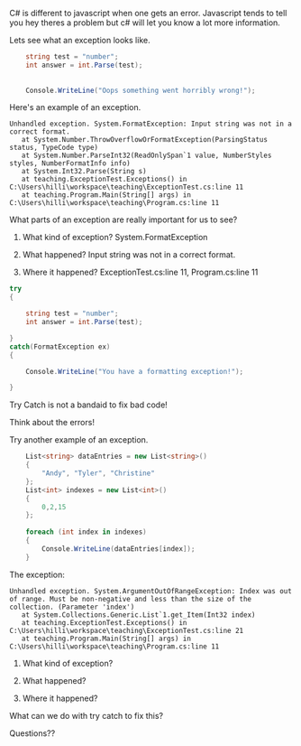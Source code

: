 C# is different to javascript when one gets an error. Javascript tends to tell you hey theres a problem but c# will let you know a lot more information.

Lets see what an exception looks like.

```cs
    string test = "number";
    int answer = int.Parse(test);
        
              
    Console.WriteLine("Oops something went horribly wrong!");

```

Here's an example of an exception.
```
Unhandled exception. System.FormatException: Input string was not in a correct format.
   at System.Number.ThrowOverflowOrFormatException(ParsingStatus status, TypeCode type)
   at System.Number.ParseInt32(ReadOnlySpan`1 value, NumberStyles styles, NumberFormatInfo info)
   at System.Int32.Parse(String s)
   at teaching.ExceptionTest.Exceptions() in C:\Users\hilli\workspace\teaching\ExceptionTest.cs:line 11
   at teaching.Program.Main(String[] args) in C:\Users\hilli\workspace\teaching\Program.cs:line 11
```
What parts of an exception are really important for us to see?

1. What kind of exception? System.FormatException

2. What happened? Input string was not in a correct format.

3. Where it happened? ExceptionTest.cs:line 11, Program.cs:line 11

```cs
try
{

    string test = "number";
    int answer = int.Parse(test);

}
catch(FormatException ex)
{

    Console.WriteLine("You have a formatting exception!");

}

```
Try Catch is not a bandaid to fix bad code!

Think about the errors!

Try another example of an exception.

```cs
    List<string> dataEntries = new List<string>()
    {
        "Andy", "Tyler", "Christine"
    };
    List<int> indexes = new List<int>()
    {
        0,2,15
    };
           
    foreach (int index in indexes)
    {
        Console.WriteLine(dataEntries[index]);
    }
```

The exception:

```
Unhandled exception. System.ArgumentOutOfRangeException: Index was out of range. Must be non-negative and less than the size of the collection. (Parameter 'index')
   at System.Collections.Generic.List`1.get_Item(Int32 index)
   at teaching.ExceptionTest.Exceptions() in C:\Users\hilli\workspace\teaching\ExceptionTest.cs:line 21
   at teaching.Program.Main(String[] args) in C:\Users\hilli\workspace\teaching\Program.cs:line 11

```

1. What kind of exception? 

2. What happened? 

3. Where it happened?

What can we do with try catch to fix this?


Questions??